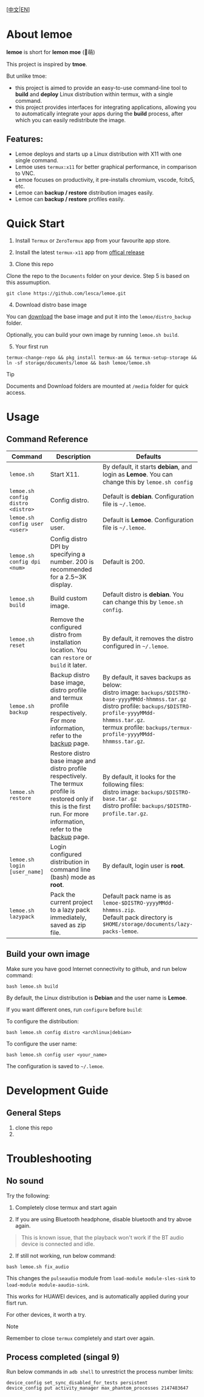 [[中文](README_CN.md)|[EN](README.md)]

# About **lemoe**

**lemoe** is short for **lemon moe** (🍋萌)

This project is inspired by **tmoe**.

But unlike tmoe:
* this project is aimed to provide an easy-to-use command-line tool to **build** and **deploy** Linux distribution within termux, with a single command.
* this project provides interfaces for integrating applications, allowing you to automatically integrate your apps during the **build** process, after which you can easily redistribute the image.


## Features:

* Lemoe deploys and starts up a Linux distribution with X11 with one single command.
* Lemoe uses `termux:x11` for better graphical performance, in comparison to VNC.
* Lemoe focuses on productivity, it pre-installs chromium, vscode, fcitx5, etc.
* Lemoe can **backup / restore** distribution images easily.
* Lemoe can **backup / restore** profiles easily.



# Quick Start

1. Install `Termux` or `ZeroTermux` app from your favourite app store.

2. Install the latest `termux-x11` app from [offical release](https://github.com/termux/termux-x11/releases)

3. Clone this repo

Clone the repo to the `Documents` folder on your device. Step 5 is based on this assumuption. 

```
git clone https://github.com/lesca/lemoe.git
```

4. Download distro base image

You can [download](https://github.com/lesca/lemoe/wiki/Download) the base image and put it into the `lemoe/distro_backup` folder.

Optionally, you can build your own image by running `lemoe.sh build`.

5. Your first run

```
termux-change-repo && pkg install termux-am && termux-setup-storage && ln -sf storage/documents/lemoe && bash lemoe/lemoe.sh
```

> [!TIP]
> Documents and Download folders are mounted at `/media` folder for quick access.

# Usage

## Command Reference



| Command                           | Description                                                  | Defaults                                                     |
| --------------------------------- | ------------------------------------------------------------ | ------------------------------------------------------------ |
| `lemoe.sh`                        | Start X11.                                                   | By default, it starts **debian**, and login as **Lemoe**. You can change this by `lemoe.sh config` |
| `lemoe.sh config distro <distro>` | Config distro.                                               | Default is **debian**. Configuration file is `~/.lemoe`.     |
| `lemoe.sh config user <user>`     | Config distro user.                                          | Default is **Lemoe**. Configuration file is `~/.lemoe`.      |
| `lemoe.sh config dpi <num>`       | Config distro DPI by specifying a number. 200 is recommended for a 2.5~3K display. | Default is 200.                                              |
| `lemoe.sh build`                  | Build custom image.                                          | Default distro is **debian**. You can change this by `lemoe.sh config`. |
| `lemoe.sh reset`                  | Remove the configured distro from installation location. You can `restore` or `build` it later. | By default, it removes the distro configured in `~/.lemoe`.  |
| `lemoe.sh backup`                 | Backup distro base image, distro profile and termux profile respectively. For more information, refer to the [backup](/backups/README.md) page. | By default, it saves backups as below:<br />distro image: `backups/$DISTRO-base-yyyyMMdd-hhmmss.tar.gz` <br />distro profile: `backups/$DISTRO-profile-yyyyMMdd-hhmmss.tar.gz`.<br />termux profile: `backups/termux-profile-yyyyMMdd-hhmmss.tar.gz`. |
| `lemoe.sh restore`                | Restore distro base image and distro profile respectively. The termux profile is restored only if this is the first run. For more information, refer to the [backup](/backups/README.md) page. | By default, it looks for the following files:<br />distro image: `backups/$DISTRO-base.tar.gz` <br />distro profile: `backups/$DISTRO-profile.tar.gz`. |
| `lemoe.sh login [user_name]`      | Login configured distribution in command line (bash) mode as **root**. | By default, login user is **root**.                          |
| `lemoe.sh lazypack` | Pack the current project to a lazy pack immediately, saved as zip file. | Default pack name is as `lemoe-$DISTRO-yyyyMMdd-hhmmss.zip`.<br />Default pack directory is `$HOME/storage/documents/lazy-packs-lemoe`. |


## Build your own image

Make sure you have good Internet connectivity to github, and run below command:

```
bash lemoe.sh build
``` 

By default, the Linux distribution is **Debian** and the user name is **Lemoe**. 

If you want different ones, run `configure` before `build`:

To configure the distribution:

```
bash lemoe.sh config distro <archlinux|debian>
```

To configure the user name:

```
bash lemoe.sh config user <your_name>
```


The configuration is saved to `~/.lemoe`.

# Development Guide

## General Steps

1. clone this repo
2. 

# Troubleshooting

## No sound

Try the following:

1. Completely close termux and start again

2. If you are using Bluetooth headphone, disable bluetooth and try abvoe again.

> This is known issue, that the playback won't work if the BT audio device is connected and idle.

2. If still not working, run below command:

```
bash lemoe.sh fix_audio
```

This changes the `pulseaudio` module from `load-module module-sles-sink` to `load-module module-aaudio-sink`.

This works for HUAWEI devices, and is automatically applied during your fisrt run. 

For other devices, it worth a try. 

> [!NOTE]
> Remember to close `termux` completely and start over again. 

## Process completed (singal 9)

Run below commands in `adb shell` to unrestrict the process number limits:

```
device_config set_sync_disabled_for_tests persistent
device_config put activity_manager max_phantom_processes 2147483647
```
